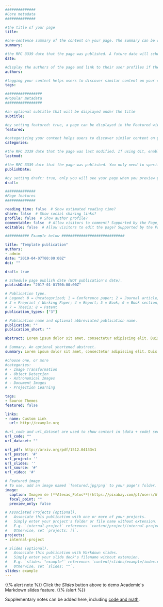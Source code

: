 ```yaml
---
##############
#Core metadata
##############

#the title of your page
title: 

#one-sentence summary of the content on your page. The summary can be shown on the homepage and can also benefit your search engine ranking.
summary: 

#the RFC 3339 date that the page was published. A future date will schedule the page to be published in the future. If you use the hugo new ... commands described on this page, the date will be filled automatically when you create a page. Also see lastmod and publishDate.
date: 

#display the authors of the page and link to their user profiles if they exist. To link to a user profile, create a user based on the admin template and reference their username (the name of a user in your authors folder) in the authors field, e.g. authors: ["admin"].
authors: 

#tagging your content helps users to discover similar content on your site. Tags can improve search relevancy and are displayed after the page content and also in the Tag Cloud widget. E.g. tags: ["Electronics", "Diodes"].
tags: 

#################
#Popular metadata
#################

#an optional subtitle that will be displayed under the title
subtitle: 

#by setting featured: true, a page can be displayed in the Featured widget. This is useful for sticky, announcement blog posts or selected publications etc.
featured: 

#categorizing your content helps users to discover similar content on your site. Categories can improve search relevancy and display at the top of a page alongside a page’s metadata. E.g. categories: ["Art"].
categories: 

#the RFC 3339 date that the page was last modified. If using Git, enable enableGitInfo in config.toml to have the page modification date automatically updated, rather than manually specifying lastmod.
lastmod: 

#the RFC 3339 date that the page was published. You only need to specify this option if you wish to set date in the future but publish the page now, as is the case for publishing a journal article that is to appear in a journal etc.
publishDate: 

#by setting draft: true, only you will see your page when you preview your site locally on your computer
draft: 

##############
#Page features
##############

reading_time: false  # Show estimated reading time?
share: false  # Show social sharing links?
profile: false  # Show author profile?
commentable: false  # Allow visitors to comment? Supported by the Page, Post, and Docs content types.
editable: false  # Allow visitors to edit the page? Supported by the Page, Post, and Docs content types.

########### Example below #############################

title: "Template publication"
authors:
- admin
date: "2019-04-07T00:00:00Z"
doi: ""

draft: true

# Schedule page publish date (NOT publication's date).
publishDate: "2017-01-01T00:00:00Z"

# Publication type.
# Legend: 0 = Uncategorized; 1 = Conference paper; 2 = Journal article;
# 3 = Preprint / Working Paper; 4 = Report; 5 = Book; 6 = Book section;
# 7 = Thesis; 8 = Patent
publication_types: ["3"]

# Publication name and optional abbreviated publication name.
publication: ""
publication_short: ""

abstract: Lorem ipsum dolor sit amet, consectetur adipiscing elit. Duis posuere tellus ac convallis placerat. Proin tincidunt magna sed ex sollicitudin condimentum. Sed ac faucibus dolor, scelerisque sollicitudin nisi. Cras purus urna, suscipit quis sapien eu, pulvinar tempor diam. Quisque risus orci, mollis id ante sit amet, gravida egestas nisl. Sed ac tempus magna. Proin in dui enim. Donec condimentum, sem id dapibus fringilla, tellus enim condimentum arcu, nec volutpat est felis vel metus. Vestibulum sit amet erat at nulla eleifend gravida.

# Summary. An optional shortened abstract.
summary: Lorem ipsum dolor sit amet, consectetur adipiscing elit. Duis posuere tellus ac convallis placerat. Proin tincidunt magna sed ex sollicitudin condimentum.

#choose one, or more
#categories: 
# - Image Transformation
# - Object Detection
# - Astronomical Images
# - Document Images
# - Projection Learning

tags:
- Source Themes
featured: false

links:
- name: Custom Link
  url: http://example.org

#url_code and url_dataset are used to show content in (data + code) section
url_code: ""
url_dataset: ""

url_pdf: http://arxiv.org/pdf/1512.04133v1
url_poster: '#'
url_project: ''
url_slides: ''
url_source: '#'
url_video: '#'

# Featured image
# To use, add an image named `featured.jpg/png` to your page's folder. 
image:
  caption: Imagem de [**Alexas_Fotos**](https://pixabay.com/pt/users/Alexas_Fotos-686414/?utm_source=link-attribution&amp;utm_medium=referral&amp;utm_campaign=image&amp;utm_content=3094035) por [**Pixabay**](https://pixabay.com/pt/?utm_source=link-attribution&amp;utm_medium=referral&amp;utm_campaign=image&amp;utm_content=3094035)
  focal_point: ""
  preview_only: false

# Associated Projects (optional).
#   Associate this publication with one or more of your projects.
#   Simply enter your project's folder or file name without extension.
#   E.g. `internal-project` references `content/project/internal-project/index.md`.
#   Otherwise, set `projects: []`.
projects:
- internal-project

# Slides (optional).
#   Associate this publication with Markdown slides.
#   Simply enter your slide deck's filename without extension.
#   E.g. `slides: "example"` references `content/slides/example/index.md`.
#   Otherwise, set `slides: ""`.
slides: example
---
```


{{% alert note %}}
Click the *Slides* button above to demo Academic's Markdown slides feature.
{{% /alert %}}

Supplementary notes can be added here, including [code and math](https://sourcethemes.com/academic/docs/writing-markdown-latex/).
